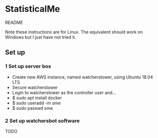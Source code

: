 # StatisticalMe

README

Note these instructions are for Linux. The equivalent should work on
Windows but I just have not tried it.

## Set up

### 1 Set up server box

+ Create new AWS instance, named watcherstower, using Ubuntu 18.04 LTS
+ Secure watcherstower
+ Login to watcherstower as the controller user and...
+ $ sudo apt install docker
+ $ sudo useradd -m sme
+ $ sudo passwd sme

### 2 Set up watchersbot software

TODO

